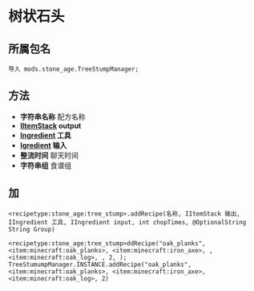 # 树状石头

## 所属包名
`导入 mods.stone_age.TreeStumpManager;`

## 方法
- **字符串名称** 配方名称
- **[IItemStack](/Vanilla/Items/IItemStack/) output**
- **[Ingredient](/Vanilla/Variable_Types/IIngredient/) 工具**
- **[Igredient](/Vanilla/Variable_Types/IIngredient/) 输入**
- **整流时间** 聊天时间
- **字符串组** 食谱组

## 加

```zenscript
<recipetype:stone_age:tree_stump>.addRecipe(名称, IItemStack 输出, IIngredient 工具, IIngredient input, int chopTimes, @OptionalString String Group)

<recipetype:stone_age:tree_stump>ddRecipe("oak_planks", <item:minecraft:oak_planks>, <item:minecraft:iron_axe>, , <item:minecraft:oak_log>, , 2, );
TreeStumumpManager.INSTANCE.addRecipe("oak_planks", <item:minecraft:oak_planks>, <item:minecraft:iron_axe>, <item:minecraft:oak_log>, 2)
```
